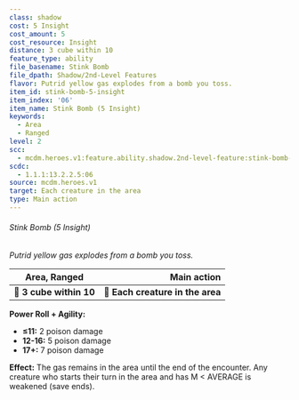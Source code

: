 ```yaml
---
class: shadow
cost: 5 Insight
cost_amount: 5
cost_resource: Insight
distance: 3 cube within 10
feature_type: ability
file_basename: Stink Bomb
file_dpath: Shadow/2nd-Level Features
flavor: Putrid yellow gas explodes from a bomb you toss.
item_id: stink-bomb-5-insight
item_index: '06'
item_name: Stink Bomb (5 Insight)
keywords:
  - Area
  - Ranged
level: 2
scc:
  - mcdm.heroes.v1:feature.ability.shadow.2nd-level-feature:stink-bomb-5-insight
scdc:
  - 1.1.1:13.2.2.5:06
source: mcdm.heroes.v1
target: Each creature in the area
type: Main action
---
```


###### Stink Bomb (5 Insight)

*Putrid yellow gas explodes from a bomb you toss.*

| **Area, Ranged**        |                  **Main action** |
| ----------------------- | -------------------------------: |
| **📏 3 cube within 10** | **🎯 Each creature in the area** |

**Power Roll + Agility:**

- **≤11:** 2 poison damage
- **12-16:** 5 poison damage
- **17+:** 7 poison damage

**Effect:** The gas remains in the area until the end of the encounter. Any creature who starts their turn in the area and has M < AVERAGE is weakened (save ends).
